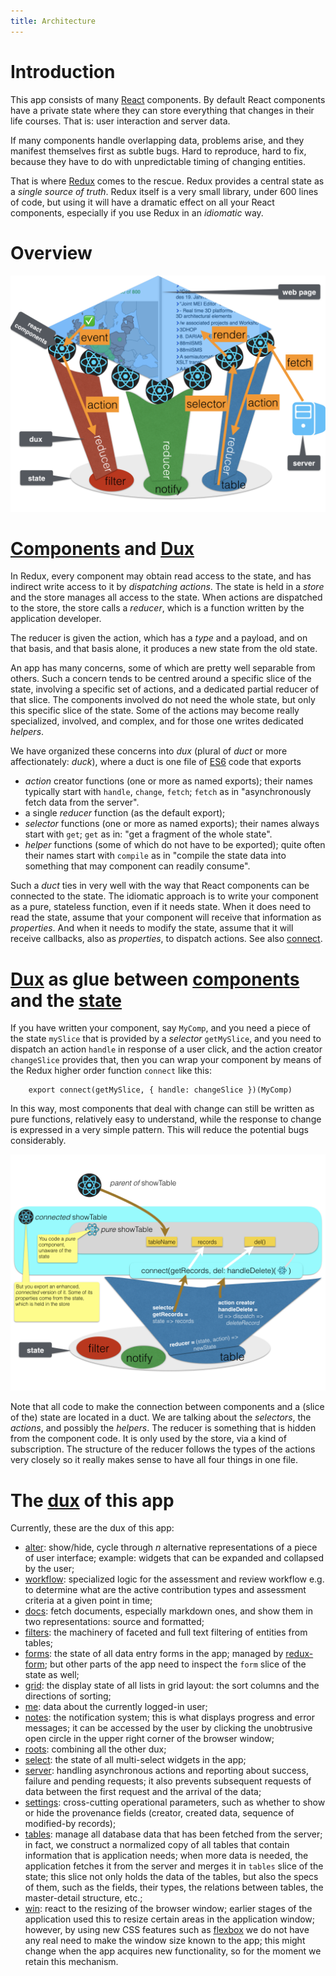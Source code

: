 ```yaml
---
title: Architecture
---
```


# Introduction

This app consists of many [React](React) components. By default React components
have a private state where they can store everything that changes in their life
courses. That is: user interaction and server data.

If many components handle overlapping data, problems arise, and they manifest
themselves first as subtle bugs. Hard to reproduce, hard to fix, because they
have to do with unpredictable timing of changing entities.

That is where [Redux](React#redux) comes to the rescue. Redux provides a central
state as a _single source of truth_. Redux itself is a very small library, under
600 lines of code, but using it will have a dramatic effect on all your React
components, especially if you use Redux in an _idiomatic_ way.

# Overview

![diag](design/design.007.png)

# [Components](Components) and [Dux](Dux)

In Redux, every component may obtain read access to the state, and has indirect
write access to it by _dispatching_ _actions_. The state is held in a _store_
and the store manages all access to the state. When actions are dispatched to
the store, the store calls a _reducer_, which is a function written by the
application developer.

The reducer is given the action, which has a _type_ and a payload, and on that
basis, and that basis alone, it produces a new state from the old state.

An app has many concerns, some of which are pretty well separable from others.
Such a concern tends to be centred around a specific slice of the state,
involving a specific set of actions, and a dedicated partial reducer of that
slice. The components involved do not need the whole state, but only this
specific slice of the state. Some of the actions may become really specialized,
involved, and complex, and for those one writes dedicated _helpers_.

We have organized these concerns into _dux_ (plural of _duct_ or more
affectionately: _duck_), where a duct is one file of [ES6](ES6) code that
exports

* _action_ creator functions (one or more as named exports); their names
	typically start with `handle`, `change`, `fetch`; `fetch` as in
	"asynchronously fetch data from the server".
* a single _reducer_ function (as the default export);
* _selector_ functions (one or more as named exports); their names always start
	with `get`; `get` as in: "get a fragment of the whole state".
* _helper_ functions (some of which do not have to be exported); quite often
	their names start with `compile` as in "compile the state data into something
	that may component can readily consume".

Such a _duct_ ties in very well with the way that React components can be
connected to the state. The idiomatic approach is to write your component as a
pure, stateless function, even if it needs state. When it does need to read the
state, assume that your component will receive that information as _properties_.
And when it needs to modify the state, assume that it will receive callbacks,
also as _properties_, to dispatch actions. See also [connect](React#connect).

# [Dux](Dux) as glue between [components](Components) and the [state](React#redux)

If you have written your component, say `MyComp`, and you need a piece of the
state `mySlice` that is provided by a _selector_ `getMySlice`, and you need to
dispatch an action `handle` in response of a user click, and the action creator
`changeSlice` provides that, then you can wrap your component by means of the
Redux higher order function `connect` like this:

```es6
    export connect(getMySlice, { handle: changeSlice })(MyComp)
```

In this way, most components that deal with change can still be written as pure
functions, relatively easy to understand, while the response to change is
expressed in a very simple pattern. This will reduce the potential bugs
considerably.

![diag](design/design.008.png)

Note that all code to make the connection between components and a (slice of
the) state are located in a duct. We are talking about the _selectors_, the
_actions_, and possibly the _helpers_. The reducer is something that is hidden
from the component code. It is only used by the store, via a kind of
subscription. The structure of the reducer follows the types of the actions very
closely so it really makes sense to have all four things in one file.

# The [dux](Dux) of this app

Currently, these are the dux of this app:

* [alter](Dux#alter): show/hide, cycle through _n_ alternative representations
	of a piece of user interface; example: widgets that can be expanded and
	collapsed by the user;
* [workflow](Dux#workflow): specialized logic for the assessment and review
	workflow e.g. to determine what are the active contribution types and
	assessment criteria at a given point in time;
* [docs](Dux#docs): fetch documents, especially markdown ones, and show them in
	two representations: source and formatted;
* [filters](Dux#filters): the machinery of faceted and full text filtering of
	entities from tables;
* [forms](Dux#forms): the state of all data entry forms in the app; managed by
	[redux-form]({{site.reduxFormBase}}); but other parts of the app need to
	inspect the `form` slice of the state as well;
* [grid](Dux#grid): the display state of all lists in grid layout: the sort
	columns and the directions of sorting;
* [me](Dux#me): data about the currently logged-in user;
* [notes](Dux#notes): the notification system; this is what displays progress
	and error messages; it can be accessed by the user by clicking the unobtrusive
	open circle in the upper right corner of the browser window;
* [roots](Dux#roots): combining all the other dux;
* [select](Dux#select): the state of all multi-select widgets in the app;
* [server](Dux#server): handling asynchronous actions and reporting about
	success, failure and pending requests; it also prevents subsequent requests of
	data between the first request and the arrival of the data;
* [settings](Dux#settings): cross-cutting operational parameters, such as
	whether to show or hide the provenance fields (creator, created data, sequence
	of modified-by records);
* [tables](Dux#tables): manage all database data that has been fetched from the
	server; in fact, we construct a normalized copy of all tables that contain
	information that is application needs; when more data is needed, the
	application fetches it from the server and merges it in `tables` slice of the
	state; this slice not only holds the data of the tables, but also the specs of
	them, such as the fields, their types, the relations between tables, the
	master-detail structure, etc.;
* [win](Dux#win): react to the resizing of the browser window; earlier stages of
	the application used this to resize certain areas in the application window;
	however, by using new CSS features such as [flexbox]({{site.flexbox}}) we do
	not have any real need to make the window size known to the app; this might
	change when the app acquires new functionality, so for the moment we retain
	this mechanism.
